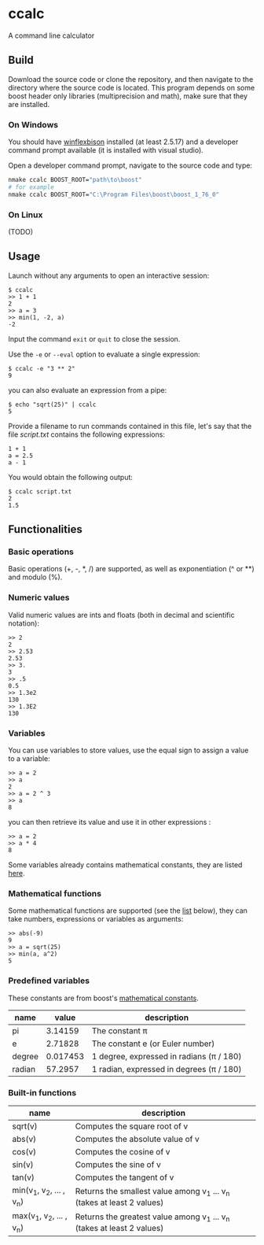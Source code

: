 # ccalc

A command line calculator

## Build

Download the source code or clone the repository, and then navigate to the directory where the source code is located.
This program depends on some boost header only libraries (multiprecision and math), make sure that they are installed.

### On Windows

You should have [winflexbison](https://github.com/lexxmark/winflexbison) installed (at least 2.5.17) and a developer command prompt available (it is installed with visual studio).

Open a developer command prompt, navigate to the source code and type:
```bash
nmake ccalc BOOST_ROOT="path\to\boost"
# for example
nmake ccalc BOOST_ROOT="C:\Program Files\boost\boost_1_76_0"
```

### On Linux

(TODO)

## Usage

Launch without any arguments to open an interactive session:
```
$ ccalc
>> 1 + 1
2
>> a = 3
>> min(1, -2, a)
-2
```
Input the command `exit` or `quit` to close the session.

Use the `-e` or `--eval` option to evaluate a single expression:
```
$ ccalc -e "3 ** 2"
9
```

you can also evaluate an expression from a pipe:
```
$ echo "sqrt(25)" | ccalc
5
```

Provide a filename to run commands contained in this file, let's say that the file *script.txt* contains the following expressions:
```
1 + 1
a = 2.5
a - 1
```
You would obtain the following output:
```
$ ccalc script.txt
2
1.5
```

## Functionalities

### Basic operations

Basic operations (+, -, *, /) are supported, as well as exponentiation (^ or **) and modulo (%).

### Numeric values

Valid numeric values are ints and floats (both in decimal and scientific notation):

```
>> 2
2
>> 2.53
2.53
>> 3.
3
>> .5
0.5
>> 1.3e2
130
>> 1.3E2
130
```

### Variables

You can use variables to store values, use the equal sign to assign a value to a variable:
```
>> a = 2
>> a
2
>> a = 2 ^ 3
>> a
8
```

you can then retrieve its value and use it in other expressions :
```
>> a = 2
>> a * 4
8
```

Some variables already contains mathematical constants, they are listed [here](#Predefined-variables).

### Mathematical functions

Some mathematical functions are supported (see the [list](#Built-in-functions) below), they can take numbers, expressions or variables as arguments:

```
>> abs(-9)
9
>> a = sqrt(25)
>> min(a, a^2)
5
```

### Predefined variables

These constants are from boost's [mathematical constants](https://www.boost.org/doc/libs/1_76_0/libs/math/doc/html/math_toolkit/constants.html).

| name | value | description |
|---|---|---|
| pi | 3.14159 | The constant π |
| e | 2.71828 | The constant e (or Euler number) |
| degree | 0.017453 | 1 degree, expressed in radians (π / 180) |
| radian | 57.2957 | 1 radian, expressed in degrees (π / 180) |

### Built-in functions

| name | description |
|---|---|
| sqrt(v) | Computes the square root of v |
| abs(v) | Computes the absolute value of v |
| cos(v) | Computes the cosine of v |
| sin(v) | Computes the sine of v |
| tan(v) | Computes the tangent of v |
| min(v<sub>1</sub>, v<sub>2</sub>, ... , v<sub>n</sub>) | Returns the smallest value among v<sub>1</sub> ... v<sub>n</sub> (takes at least 2 values) |
| max(v<sub>1</sub>, v<sub>2</sub>, ... , v<sub>n</sub>) | Returns the greatest value among v<sub>1</sub> ... v<sub>n</sub> (takes at least 2 values) |

